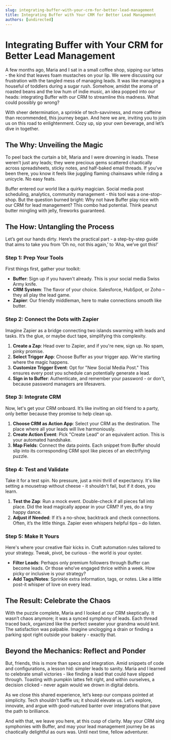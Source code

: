 ```yaml
---
slug: integrating-buffer-with-your-crm-for-better-lead-management
title: Integrating Buffer with Your CRM for Better Lead Management
authors: [undirected]
---
```



# Integrating Buffer with Your CRM for Better Lead Management

A few months ago, Maria and I sat in a small coffee shop, sipping our lattes - the kind that leaves foam mustaches on your lip. We were discussing our frustration with the tangled mess of managing leads. It was like managing a houseful of toddlers during a sugar rush. Somehow, amidst the aroma of roasted beans and the low hum of indie music, an idea popped into our heads: integrating Buffer with our CRM to streamline this madness. What could possibly go wrong?

With sheer determination, a sprinkle of tech-savviness, and more caffeine than recommended, this journey began. And here we are, inviting you to join us on this road to enlightenment. Cozy up, sip your own beverage, and let’s dive in together.

## The Why: Unveiling the Magic

To peel back the curtain a bit, Maria and I were drowning in leads. These weren’t just any leads; they were precious gems scattered chaotically across spreadsheets, sticky notes, and half-baked email threads. If you've been there, you know it feels like juggling flaming chainsaws while riding a unicycle. No easy feats.

Buffer entered our world like a quirky magician. Social media post scheduling, analytics, community management - this tool was a one-stop-shop. But the question burned bright: Why not have Buffer play nice with our CRM for lead management? This combo had potential. Think peanut butter mingling with jelly, fireworks guaranteed.

## The How: Untangling the Process

Let’s get our hands dirty. Here’s the practical part - a step-by-step guide that aims to take you from ‘Oh no, not this again,’ to ‘Aha, we’ve got this!’

### Step 1: Prep Your Tools

First things first, gather your toolkit:
- **Buffer**: Sign up if you haven't already. This is your social media Swiss Army knife.
- **CRM System**: The flavor of your choice. Salesforce, HubSpot, or Zoho – they all play the lead game.
- **Zapier**: Our friendly middleman, here to make connections smooth like butter.

### Step 2: Connect the Dots with Zapier

Imagine Zapier as a bridge connecting two islands swarming with leads and tasks. It’s the glue, or maybe duct tape, simplifying this complexity.

1. **Create a Zap**: Head over to Zapier, and if you're new, sign up. No spam, pinky promise.
2. **Select Trigger App**: Choose Buffer as your trigger app. We're starting where the magic happens.
3. **Customize Trigger Event**: Opt for "New Social Media Post." This ensures every post you schedule can potentially generate a lead.
4. **Sign in to Buffer**: Authenticate, and remember your password - or don't, because password managers are lifesavers.

### Step 3: Integrate CRM

Now, let's get your CRM onboard. It’s like inviting an old friend to a party, only better because they promise to help clean up.

1. **Choose CRM as Action App**: Select your CRM as the destination. The place where all your leads will live harmoniously.
2. **Create Action Event**: Pick "Create Lead" or an equivalent action. This is your automated handshake.
3. **Map Fields**: Connect the data points. Each snippet from Buffer should slip into its corresponding CRM spot like pieces of an electrifying puzzle.

### Step 4: Test and Validate

Take it for a test spin. No pressure, just a mini thrill of expectancy. It's like setting a mousetrap without cheese - it shouldn't fail, but if it does, you learn.

1. **Test the Zap**: Run a mock event. Double-check if all pieces fall into place. Did the lead magically appear in your CRM? If yes, do a tiny happy dance.
2. **Adjust if Needed**: If it’s a no-show, backtrack and check connections. Often, it’s the little things. Zapier even whispers helpful tips – do listen.

### Step 5: Make It Yours

Here's where your creative flair kicks in. Craft automation rules tailored to your strategy. Tweak, pivot, be curious - the world is your oyster.

- **Filter Leads**: Perhaps only premium followers through Buffer can become leads. Or those who’ve engaged thrice within a week. How picky or inclusive is your strategy?
- **Add Tags/Notes**: Sprinkle extra information, tags, or notes. Like a little post-it whisper of love on every lead.

## The Result: Celebrate the Chaos

With the puzzle complete, Maria and I looked at our CRM skeptically. It wasn’t chaos anymore; it was a synced symphony of leads. Each thread traced back, organized like the perfect sweater your grandma would knit. The satisfaction was palpable. Imagine unclogging a drain or finding a parking spot right outside your bakery - exactly that.

## Beyond the Mechanics: Reflect and Ponder

But, friends, this is more than specs and integration. Amid snippets of code and configurations, a lesson hid: simpler leads to sanity. Maria and I learned to celebrate small victories - like finding a lead that could have slipped through. Toasting with pumpkin lattes felt right, and within ourselves, a decision clicked - never again would we drown in digital debris.

As we close this shared experience, let’s keep our compass pointed at simplicity. Tech shouldn't baffle us; it should elevate us. Let’s explore, innovate, and argue with good-natured banter over integrations that pave the path to brilliance.

And with that, we leave you here, at this cusp of clarity. May your CRM sing symphonies with Buffer, and may your lead management journey be as chaotically delightful as ours was. Until next time, fellow adventurer.